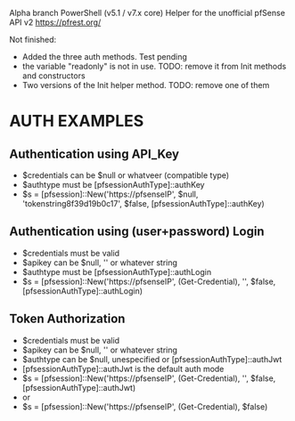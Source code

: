 Alpha branch
PowerShell (v5.1 / v7.x core) Helper for the unofficial pfSense API v2 https://pfrest.org/

Not finished:
- Added the three auth methods. Test pending
- the variable "readonly" is not in use. TODO: remove it from Init methods and constructors
- Two versions of the Init helper method. TODO: remove one of them

# AUTH EXAMPLES

## Authentication using API_Key
- $credentials can be $null or whatveer (compatible type)
- $authtype must be [pfsessionAuthType]::authKey
- $s = [pfsession]::New('https://pfsenseIP', $null, 'tokenstring8f39d19b0c17', $false, [pfsessionAuthType]::authKey)

## Authentication using (user+password) Login 
- $credentials must be valid
- $apikey can be $null, '' or whatever string
- $authtype must be [pfsessionAuthType]::authLogin
- $s = [pfsession]::New('https://pfsenseIP', (Get-Credential), '', $false, [pfsessionAuthType]::authLogin)

## Token Authorization
- $credentials must be valid
- $apikey can be $null, '' or whatever string
- $authtype can be $null, unespecified or [pfsessionAuthType]::authJwt
- [pfsessionAuthType]::authJwt is the default auth mode
- $s = [pfsession]::New('https://pfsenseIP', (Get-Credential), '', $false, [pfsessionAuthType]::authJwt)
- or
- $s = [pfsession]::New('https://pfsenseIP', (Get-Credential), $false)
